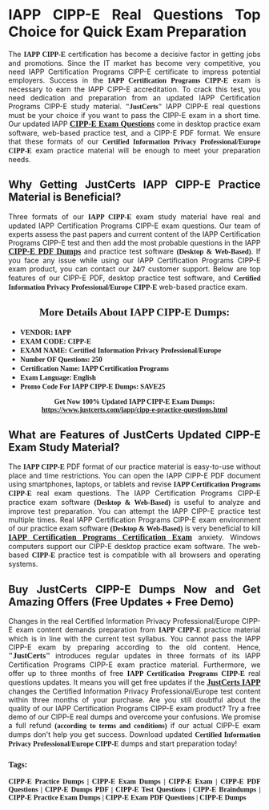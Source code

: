 <h1 style="text-align: justify;"><strong>IAPP CIPP-E Real Questions Top Choice for Quick Exam Preparation</strong></h1>

<p style="text-align: justify;">The <span style="font-family:Georgia,serif;"><strong>IAPP CIPP-E</strong></span> certification has become a decisive factor in getting jobs and promotions. Since the IT market has become very competitive, you need IAPP Certification Programs CIPP-E certificate to impress potential employers. Success in the <span style="font-family:Georgia,serif;"><strong>IAPP Certification Programs CIPP-E</strong></span> exam is necessary to earn the IAPP CIPP-E accreditation. To crack this test, you need dedication and preparation from an updated IAPP Certification Programs CIPP-E study material. <span style="font-size:14px;"><span style="font-family:Georgia,serif;"><strong>"JustCerts"</strong></span></span> IAPP CIPP-E real questions must be your choice if you want to pass the CIPP-E exam in a short time. Our updated IAPP <a href="https://www.justcerts.com/iapp/cipp-e-practice-questions.html"><span style="font-size:16px;"><span style="font-family:Georgia,serif;"><strong>CIPP-E Exam Questions</strong></span></span></a> come in desktop practice exam software, web-based practice test, and a CIPP-E PDF format. We ensure that these formats of our <span style="font-family:Georgia,serif;"><strong>Certified Information Privacy Professional/Europe CIPP-E</strong></span> exam practice material will be enough to meet your preparation needs.</p>

<h2 style="text-align: justify;"><strong>Why Getting JustCerts IAPP CIPP-E Practice Material is Beneficial?</strong></h2>

<p style="text-align: justify;">Three formats of our <span style="font-family:Georgia,serif;"><strong>IAPP CIPP-E</strong></span> exam study material have real and updated IAPP Certification Programs CIPP-E exam questions. Our team of experts assess the past papers and current content of the IAPP Certification Programs CIPP-E test and then add the most probable questions in the IAPP <a href="https://www.justcerts.com/iapp/cipp-e-practice-questions.html"><span style="font-size:16px;"><span style="font-family:Georgia,serif;"><strong>CIPP-E PDF Dumps</strong></span></span></a> and practice test software <span style="font-family:Georgia,serif;"><strong>(Desktop & Web-Based)</strong></span>. If you face any issue while using our IAPP Certification Programs CIPP-E exam product, you can contact our <span style="font-family:Georgia,serif;"><strong>24/7</strong></span> customer support. Below are top features of our CIPP-E PDF, desktop practice test software, and <span style="font-family:Georgia,serif;"><strong>Certified Information Privacy Professional/Europe CIPP-E</strong></span> web-based practice exam.</p>

<h2 style="text-align: center;"><strong><span style="font-family:Georgia,serif;">More Details About IAPP CIPP-E Dumps:</span></strong></h2>

<ul>
	<li style="text-align: justify;"><span style="font-size:14px;"><span style="font-family:Georgia,serif;"><strong>VENDOR: IAPP</strong></span></span></li>
	<li style="text-align: justify;"><span style="font-size:14px;"><span style="font-family:Georgia,serif;"><strong>EXAM CODE: CIPP-E</strong></span></span></li>
	<li style="text-align: justify;"><span style="font-size:14px;"><span style="font-family:Georgia,serif;"><strong>EXAM NAME: Certified Information Privacy Professional/Europe</strong></span></span></li>
	<li style="text-align: justify;"><span style="font-size:14px;"><span style="font-family:Georgia,serif;"><strong>Number OF Questions: 250</strong></span></span></li>
	<li style="text-align: justify;"><span style="font-size:14px;"><span style="font-family:Georgia,serif;"><strong>Certification Name: IAPP Certification Programs</strong></span></span></li>
	<li style="text-align: justify;"><span style="font-size:14px;"><span style="font-family:Georgia,serif;"><strong>Exam Language: English</strong></span></span></li>
	<li style="text-align: justify;"><span style="font-size:14px;"><span style="font-family:Georgia,serif;"><strong>Promo Code For IAPP CIPP-E Dumps: SAVE25</strong></span></span></li>
</ul>

<p style="text-align: center;"><strong><span style="font-family:Georgia,serif;"><span style="font-size:14px;">Get Now 100% Updated IAPP CIPP-E Exam Dumps:</span> <a href="https://www.justcerts.com/iapp/cipp-e-practice-questions.html">https://www.justcerts.com/iapp/cipp-e-practice-questions.html</a></span></strong></p>

<h2 style="text-align: justify;"><strong>What are Features of JustCerts Updated CIPP-E Exam Study Material?</strong></h2>

<p style="text-align: justify;">The <span style="font-family:Georgia,serif;"><strong>IAPP CIPP-E</strong></span> PDF format of our practice material is easy-to-use without place and time restrictions. You can open the IAPP CIPP-E PDF document using smartphones, laptops, or tablets and revise <span style="font-family:Georgia,serif;"><strong>IAPP Certification Programs CIPP-E</strong></span> real exam questions. The IAPP Certification Programs CIPP-E practice exam software <span style="font-family:Georgia,serif;"><strong>(Desktop & Web-Based)</strong></span> is useful to analyze and improve test preparation. You can attempt the IAPP CIPP-E practice test multiple times. Real IAPP Certification Programs CIPP-E exam environment of our practice exam software <span style="font-family:Georgia,serif;"><strong>(Desktop & Web-Based)</strong></span> is very beneficial to kill <a href="https://www.justcerts.com/iapp/iapp-certification-programs-exams.html"><span style="font-size:16px;"><span style="font-family:Georgia,serif;"><strong>IAPP Certification Programs Certification Exam</strong></span></span></a> anxiety. Windows computers support our CIPP-E desktop practice exam software. The web-based <span style="font-family:Georgia,serif;"><strong>CIPP-E </strong></span> practice test is compatible with all browsers and operating systems.</p>

<h2 style="text-align: justify;"><strong>Buy JustCerts CIPP-E Dumps Now and Get Amazing Offers (Free Updates + Free Demo)</strong></h2>

<p style="text-align: justify;">Changes in the real Certified Information Privacy Professional/Europe CIPP-E exam content demands preparation from <span style="font-family:Georgia,serif;"><strong>IAPP CIPP-E</strong></span> practice material which is in line with the current test syllabus. You cannot pass the IAPP CIPP-E exam by preparing according to the old content. Hence, <span style="font-size:16px;"><span style="font-family:Georgia,serif;"><strong>"JustCerts"</strong></span></span> introduces regular updates in three formats of its IAPP Certification Programs CIPP-E exam practice material. Furthermore, we offer up to three months of free <span style="font-family:Georgia,serif;"><strong>IAPP Certification Programs CIPP-E </strong></span>real questions updates. It means you will get free updates if the <a href="https://www.justcerts.com/iapp-certification-exams.html"><span style="font-size:16px;"><span style="font-family:Georgia,serif;"><strong>JustCerts IAPP</strong></span></span></a> changes the Certified Information Privacy Professional/Europe test content within three months of your purchase. Are you still doubtful about the quality of our IAPP Certification Programs CIPP-E exam product? Try a free demo of our CIPP-E real dumps and overcome your confusions. We promise a full refund <span style="font-family:Georgia,serif;"><strong>(according to terms and conditions)</strong></span> if our actual CIPP-E exam dumps don't help you get success. Download updated <span style="font-family:Georgia,serif;"><strong>Certified Information Privacy Professional/Europe CIPP-E</strong></span> dumps and start preparation today!</p>

<h3 style="text-align: justify;"><span style="font-family:Georgia,serif;"><strong>Tags:</strong></span></h3>

<p style="text-align: justify;"><span style="font-family:Georgia,serif;"><strong>CIPP-E Practice Dumps | CIPP-E Exam Dumps | CIPP-E Exam | CIPP-E PDF Questions | CIPP-E Dumps PDF | CIPP-E Test Questions | CIPP-E Braindumps | CIPP-E Practice Exam Dumps | CIPP-E Exam PDF Questions | CIPP-E Dumps</strong></span></p>
